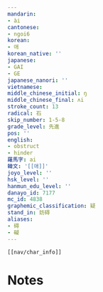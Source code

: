 ```yaml
---
mandarin:
- ài
cantonese:
- ngoi6
korean:
- 애
korean_native: ''
japanese:
- GAI
- GE
japanese_nanori: ''
vietnamese:
middle_chinese_initial: ŋ
middle_chinese_final: ʌi
stroke_count: 13
radical: 石
skip_number: 1-5-8
grade_level: 先進
pos: ''
english:
- obstruct
- hinder
羅馬字: ai
韓文: '[[애]]'
joyo_level: ''
hsk_level: ''
hanmun_edu_level: ''
danayo_id: 7177
mc_id: 4838
graphemic_classification: 疑
stand_in: 妨碍
aliases:
- 碍
- 礙
---
```

```meta-bind-embed
[[nav/char_info]]
```

# Notes
